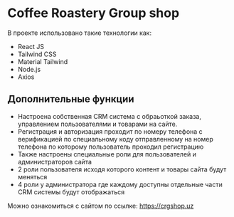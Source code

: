 # Coffee Roastery Group shop

В проекте использовано такие технологии как:

- React JS
- Tailwind CSS
- Material Tailwind
- Node.js
- Axios

## Дополнительные функции

- Настроена собственная CRM система с обраьоткой заказа, управлением пользователями и товарами на сайте.
- Регистрация и авторизация проходит по номеру телефона с верификацией по специальному коду отправленному на номер телефона по которому пользователь проходил регистрацию
- Также настроены специальные роли для пользователей и администраторов сайта
- 2 роли пользователя исходя которого контент и товары сайта будут меняться
- 4 роли у администратора где каждому доступны отдельные части CRM системы будут отображаться

Можно ознакомиться с сайтом по ссылке: https://crgshop.uz